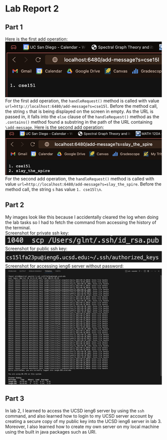 # Lab Report 2

## Part 1
Here is the first add operation:\
![Image](images/add1.png)\
For the first add operation, the `handleRequest()` method is called with value `url=http://localhost:6480/add-message?s=cse15l`. Before the method call, the string `s` that is being displayed on the screen in empty. As the URL is passed in, it falls into the `else` clause of the `handleRequest()` method as the `.contains()` method found a substring in the path of the URL containing `\add-message`.
Here is the second add operation:\
![Image](images/add2.png)\
For the second add operation, the `handleRequest()` method is called with value `url=http://localhost:6480/add-message?s=slay_the_spire`. Before the method call, the string `s` has value `1. cse15l\n`.

## Part 2
My images look like this because I accidentally cleared the log when doing the lab tasks so I had to fetch the command from accessing the history of the terminal.\
Screenshot for private ssh key:\
![Image](images/private.png)\
Screenshot for public ssh key:\
![Image](images/public.png)\
Screenshot for accessing ieng6 server without password:\
![Image](images/noLogin.png)

## Part 3
In lab 2, I learned to access the UCSD ieng6 server by using the `ssh` command, and also learned how to login to my UCSD server account by creating a secure copy of my public key into the UCSD ieng6 server in lab 3. Moreover, I also learned how to create my own server on my local machine using the built in java packages such as URI.
